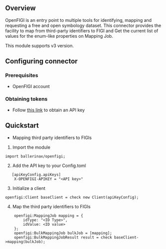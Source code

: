 ## Overview
OpenFIGI is an entry point to multiple tools for identifying, mapping and requesting a free and open symbology dataset. This connector provides the facility to map from third-party identifiers to FIGI and  Get the current list of values for the enum-like properties on Mapping Job.
 
This module supports v3 version.
 
## Configuring connector
### Prerequisites
* OpenFIGI account
### Obtaining tokens
* Follow [this link](https://www.openfigi.com/api) to obtain an API key
 
## Quickstart
* Mapping third party identifiers to FIGIs
1. Import the module
```ballerina
import ballerinax/openfigi;
```
2. Add the API key to your Config.toml
```ballerina
   [apiKeyConfig.apiKeys]
    X-OPENFIGI-APIKEY = "<API key>"
```
3. Initialize a client
```ballerina
openfigi:Client baseClient = check new Client(apiKeyConfig);
```
4. Map the third party identifiers to FIGIs
```ballerina
    openfigi:MappingJob mapping = {
        idType: "<ID Type>",
        idValue: <ID value>
    };
    openfigi:BulkMappingJob bulkJob = [mapping];
    openfigi:BulkMappingJobResult result = check baseClient->mapping(bulkJob);
```